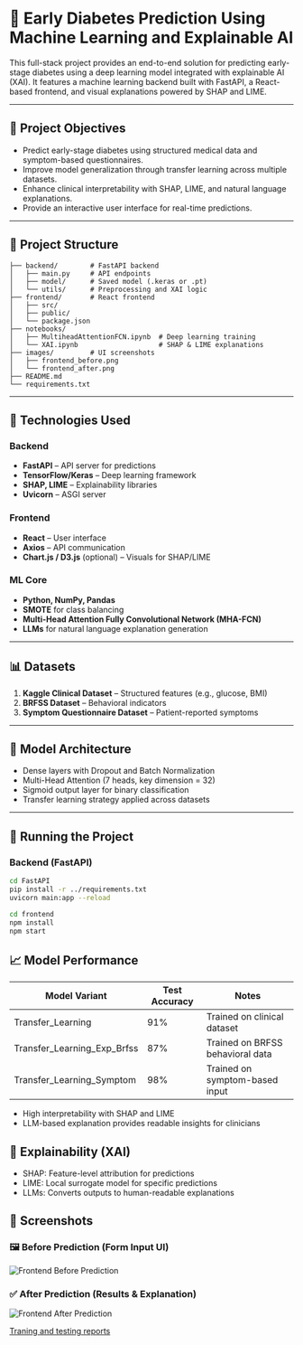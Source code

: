 # 🧠 Early Diabetes Prediction Using Machine Learning and Explainable AI

This full-stack project provides an end-to-end solution for predicting early-stage diabetes using a deep learning model integrated with explainable AI (XAI). It features a machine learning backend built with FastAPI, a React-based frontend, and visual explanations powered by SHAP and LIME.

---

## 🎯 Project Objectives

- Predict early-stage diabetes using structured medical data and symptom-based questionnaires.
- Improve model generalization through transfer learning across multiple datasets.
- Enhance clinical interpretability with SHAP, LIME, and natural language explanations.
- Provide an interactive user interface for real-time predictions.

---

## 📁 Project Structure

```
├── backend/        # FastAPI backend
│   ├── main.py     # API endpoints
│   ├── model/      # Saved model (.keras or .pt)
│   └── utils/      # Preprocessing and XAI logic
├── frontend/       # React frontend
│   ├── src/
│   ├── public/
│   └── package.json
├── notebooks/
│   ├── MultiheadAttentionFCN.ipynb  # Deep learning training
│   └── XAI.ipynb                    # SHAP & LIME explanations
├── images/         # UI screenshots
│   ├── frontend_before.png
│   └── frontend_after.png
├── README.md
└── requirements.txt
```
---

## 🧰 Technologies Used

### Backend
- **FastAPI** – API server for predictions
- **TensorFlow/Keras** – Deep learning framework
- **SHAP, LIME** – Explainability libraries
- **Uvicorn** – ASGI server

### Frontend
- **React** – User interface
- **Axios** – API communication
- **Chart.js / D3.js** (optional) – Visuals for SHAP/LIME

### ML Core
- **Python, NumPy, Pandas**
- **SMOTE** for class balancing
- **Multi-Head Attention Fully Convolutional Network (MHA-FCN)**
- **LLMs** for natural language explanation generation

---

## 📊 Datasets

1. **Kaggle Clinical Dataset** – Structured features (e.g., glucose, BMI)
2. **BRFSS Dataset** – Behavioral indicators
3. **Symptom Questionnaire Dataset** – Patient-reported symptoms

---

## 🧠 Model Architecture

- Dense layers with Dropout and Batch Normalization
- Multi-Head Attention (7 heads, key dimension = 32)
- Sigmoid output layer for binary classification
- Transfer learning strategy applied across datasets

---


## 🚀 Running the Project

### Backend (FastAPI)

```bash
cd FastAPI
pip install -r ../requirements.txt
uvicorn main:app --reload
```

```bash
cd frontend
npm install
npm start
```

## 📈 Model Performance
| Model Variant               | Test Accuracy | Notes                          |
|----------------------------|---------------|--------------------------------|
| Transfer_Learning          | 91%           | Trained on clinical dataset    |
| Transfer_Learning_Exp_Brfss| 87%           | Trained on BRFSS behavioral data |
| Transfer_Learning_Symptom  | 98%           | Trained on symptom-based input |

- High interpretability with SHAP and LIME
- LLM-based explanation provides readable insights for clinicians


## 🧪 Explainability (XAI)
- SHAP: Feature-level attribution for predictions
- LIME: Local surrogate model for specific predictions
- LLMs: Converts outputs to human-readable explanations

## 📸 Screenshots
### 🖼️ Before Prediction (Form Input UI)
![Frontend Before Prediction](images/frontend_before.png)

### ✅ After Prediction (Results & Explanation)
![Frontend After Prediction](images/frontend_after.png)

[Traning and testing reports](https://api.wandb.ai/links/prayagpiya12-lakehead-university/qb2yeika)
